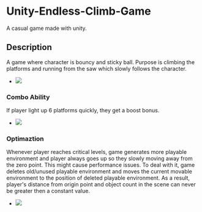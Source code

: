 # Unity-Endless-Climb-Game
A casual game made with unity.
## Description
A game where character is bouncy and sticky ball. Purpose is climbing the platforms and running from the saw which slowly follows the character.
- ![](https://github.com/Pika10/Unity-Endless-Climb-Game/blob/main/ReadmeGifs/GP.gif)

### Combo Ability
If player light up 6 platforms quickly, they get a boost bonus.
- ![](https://github.com/Pika10/Unity-Endless-Climb-Game/blob/main/ReadmeGifs/combo.gif)

### Optimaztion
Whenever player reaches critical levels, game generates more playable environment and player always goes up so they slowly moving away from the zero point. This might cause performance issues. To deal with it, game deletes old/unused playable environment and moves the current movable environment to the position of deleted playable environment. As a result, player's distance from origin point and object count in the scene can never be greater then a constant value.
- ![](https://github.com/Pika10/Unity-Endless-Climb-Game/blob/main/ReadmeGifs/Perf.gif)
